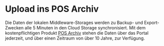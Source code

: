 # Upload ins POS Archiv

Die Daten der lokalen Middleware-Storages werden zu Backup- und Export-Zwecken alle 5 Minuten in den Cloud Storage synchronisiert. Mit dem kostenpflichtigen Produkt [POS Archiv](../../revisionssichere-daten-as-a-service/produkte/4445-10010-pos-archiv.md) stehen die Daten über das Portal jederzeit, und über einen Zeitraum von über 10 Jahre, zur Verfügung.
